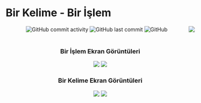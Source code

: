 <h1> Bir Kelime - Bir İşlem </h1>
<div align="center" width="100%">

<img alt="GitHub commit activity" src="https://img.shields.io/github/commit-activity/w/oncado86/bir_kelime_bir_islem?label=Commit%20Activity&style=plastic">
<img alt="GitHub last commit" src="https://img.shields.io/github/last-commit/oncado86/bir_kelime_bir_islem?label=Last%20Commit&style=plastic">
<img alt="GitHub" src="https://img.shields.io/github/license/oncado86/bir_kelime_bir_islem?label=License&style=plastic">
<img align="right" src="https://visitor-badge.laobi.icu/badge?page_id=oncado86.bir_kelime_bir_islem&right_color=lightgrey&format=true&left_text=My%20Page%20Visitors">
<br>
<br>
<h3>Bir İşlem Ekran Görüntüleri</h3>
<img src="https://user-images.githubusercontent.com/77399565/223117941-f2838903-0f3d-44c3-8464-2c7b26a78bfc.png" class="rounded"/>
<img src="https://user-images.githubusercontent.com/77399565/223117949-4dfbc13d-13a2-480a-a58d-50cd319e6132.png" class="rounded"/>

<h3>Bir Kelime Ekran Görüntüleri</h3>
<img src="https://user-images.githubusercontent.com/77399565/223117931-f6fe9dd5-1d7d-4294-a5ec-7db642962348.png" class="rounded"/>
<img src="https://user-images.githubusercontent.com/77399565/223117938-2992125c-c3a5-4164-a844-999210139534.png" class="rounded"/>
</div>
